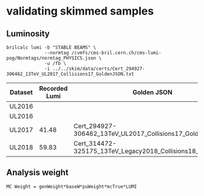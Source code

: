 # validating skimmed samples

## Luminosity

```
brilcalc lumi -b "STABLE BEAMS" \
              --normtag /cvmfs/cms-bril.cern.ch/cms-lumi-pog/Normtags/normtag_PHYSICS.json \
              -u /fb \
              -i ../../skim/data/certs/Cert_294927-306462_13TeV_UL2017_Collisions17_GoldenJSON.txt
```

| Dataset | Recorded Lumi | Golden JSON |
| --- | --- | --- |
| UL2016 | | |
| UL2016 | | |
| UL2017 | 41.48 | Cert_294927-306462_13TeV_UL2017_Collisions17_GoldenJSON.txt |
| UL2018 | 59.83 | Cert_314472-325175_13TeV_Legacy2018_Collisions18_JSON.txt |

## Analysis weight

```
MC Weight = genWeight*baseW*puWeight*mcTrue*LUMI
```
